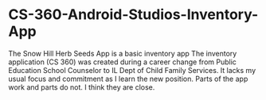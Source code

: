 # CS-360-Android-Studios-Inventory-App
The Snow Hill Herb Seeds App is a basic inventory app 
The inventory application (CS 360) was created during a career change from Public Education School Counselor to IL Dept of Child Family Services.  It lacks my usual focus and commitment as I learn the new position.  Parts of the app work and parts do not.  I think they are close.
